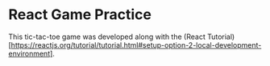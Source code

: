 # React Game Practice

This tic-tac-toe game was developed along with the (React Tutorial)[https://reactjs.org/tutorial/tutorial.html#setup-option-2-local-development-environment].
